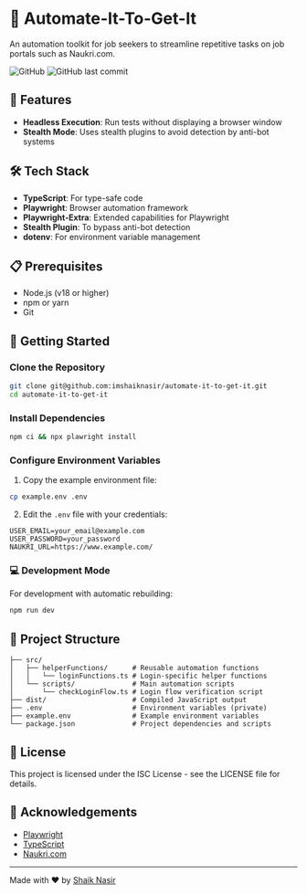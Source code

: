 # 🤖 Automate-It-To-Get-It

An automation toolkit for job seekers to streamline repetitive tasks on job portals such as Naukri.com.

![GitHub](https://img.shields.io/github/license/imshaiknasir/automate-it-to-get-it?style=flat-square)
![GitHub last commit](https://img.shields.io/github/last-commit/imshaiknasir/automate-it-to-get-it?style=flat-square)

## 🌟 Features

- **Headless Execution**: Run tests without displaying a browser window
- **Stealth Mode**: Uses stealth plugins to avoid detection by anti-bot systems

## 🛠️ Tech Stack

- **TypeScript**: For type-safe code
- **Playwright**: Browser automation framework
- **Playwright-Extra**: Extended capabilities for Playwright
- **Stealth Plugin**: To bypass anti-bot detection
- **dotenv**: For environment variable management

## 📋 Prerequisites

- Node.js (v18 or higher)
- npm or yarn
- Git

## 🚀 Getting Started

### Clone the Repository

```bash
git clone git@github.com:imshaiknasir/automate-it-to-get-it.git
cd automate-it-to-get-it
```

### Install Dependencies

```bash
npm ci && npx plawright install
```

### Configure Environment Variables

1. Copy the example environment file:
```bash
cp example.env .env
```

2. Edit the `.env` file with your credentials:
```
USER_EMAIL=your_email@example.com
USER_PASSWORD=your_password
NAUKRI_URL=https://www.example.com/
```

### 💻 Development Mode

For development with automatic rebuilding:

```bash
npm run dev
```

## 📂 Project Structure

```
├── src/
│   ├── helperFunctions/      # Reusable automation functions
│   │   └── loginFunctions.ts # Login-specific helper functions
│   └── scripts/              # Main automation scripts
│       └── checkLoginFlow.ts # Login flow verification script
├── dist/                     # Compiled JavaScript output
├── .env                      # Environment variables (private)
├── example.env               # Example environment variables
└── package.json              # Project dependencies and scripts
```

## 📜 License

This project is licensed under the ISC License - see the LICENSE file for details.

## 🙏 Acknowledgements

- [Playwright](https://playwright.dev/)
- [TypeScript](https://www.typescriptlang.org/)
- [Naukri.com](https://www.naukri.com/)

---

Made with ❤️ by [Shaik Nasir](https://github.com/imshaiknasir) 